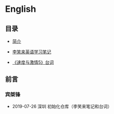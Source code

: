 # English
## 目录

- [简介](README.md)

- [李笑来英语学习笔记](lixiaolai-English.md)
- [《速度与激情5》台词](fast-five.md)



## 前言











### 宾桀锋

- 2019-07-26 深圳 初始化仓库（李笑来笔记和台词）

